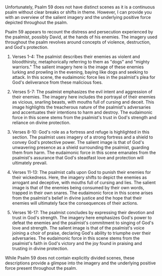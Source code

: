 Unfortunately, Psalm 59 does not have distinct scenes as it is a continuous psalm without clear breaks or shifts in theme. However, I can provide you with an overview of the salient imagery and the underlying positive force depicted throughout the psalm.

Psalm 59 appears to recount the distress and persecution experienced by the psalmist, possibly David, at the hands of his enemies. The imagery used throughout the psalm revolves around concepts of violence, destruction, and God's protection.

1. Verses 1-4: The psalmist describes their enemies as violent and bloodthirsty, metaphorically referring to them as "dogs" and "mighty warriors." The salient imagery here is the image of these enemies lurking and prowling in the evening, baying like dogs and seeking to attack. In this scene, the eudaimonic force lies in the psalmist's plea for God's deliverance from these malicious foes.

2. Verses 5-7: The psalmist emphasizes the evil intent and aggression of their enemies. The imagery here includes the portrayal of their enemies as vicious, snarling beasts, with mouths full of cursing and deceit. This image highlights the treacherous nature of the psalmist's adversaries and accentuates their intentions to harm and destroy. The eudaimonic force in this scene stems from the psalmist's trust in God's strength and reliance on divine protection.

3. Verses 8-10: God's role as a fortress and refuge is highlighted in this section. The psalmist uses imagery of a strong fortress and a shield to convey God's protective power. The salient image is that of God's unwavering presence as a shield surrounding the psalmist, guarding them from harm. The eudaimonic force in this scene emanates from the psalmist's assurance that God's steadfast love and protection will ultimately prevail.

4. Verses 11-13: The psalmist calls upon God to punish their enemies for their wickedness. Here, the imagery shifts to depict the enemies as arrogant and deceptive, with mouths full of cursing and lies. The salient image is that of the enemies being consumed by their own words, trapped in their own snares. The eudaimonic force in this scene arises from the psalmist's belief in divine justice and the hope that their enemies will ultimately face the consequences of their actions.

5. Verses 16-17: The psalmist concludes by expressing their devotion and trust in God's strength. The imagery here emphasizes God's power to defeat the enemies and the psalmist's commitment to singing of God's love and strength. The salient image is that of the psalmist's voice joining a choir of praise, declaring God's ability to triumphe over their adversaries. The eudaimonic force in this scene stems from the psalmist's faith in God's victory and the joy found in praising and trusting in divine protection.

While Psalm 59 does not contain explicitly divided scenes, these descriptions provide a glimpse into the imagery and the underlying positive force present throughout the psalm.